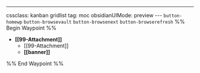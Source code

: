 ---
cssclass: kanban gridlist
tag: moc
obsidianUIMode: preview
--- `button-homewp`  `button-browsevault`  `button-browsenext` `button-browserefresh` 
%% Begin Waypoint %%
- **[[99-Attachment]]**
	- [[99-Attachment]]
	- **[[banner]]**

%% End Waypoint %%